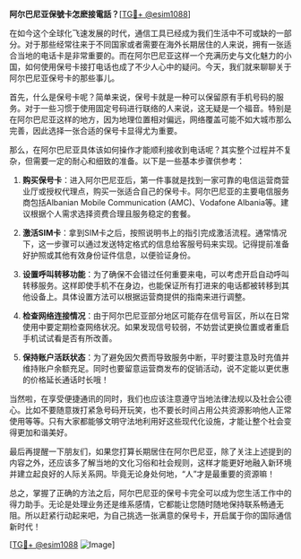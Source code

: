 **阿尔巴尼亚保號卡怎麽接電話？**[[TG💪+ @esim1088](https://t.me/s/esim1088)]

在如今这个全球化飞速发展的时代，通信工具已经成为我们生活中不可或缺的一部分。对于那些经常往来于不同国家或者需要在海外长期居住的人来说，拥有一张适合当地的电话卡是非常重要的。而在阿尔巴尼亚这样一个充满历史与文化魅力的小国，如何使用保号卡接打电话也成了不少人心中的疑问。今天，我们就来聊聊关于阿尔巴尼亚保号卡的那些事儿。

首先，什么是保号卡呢？简单来说，保号卡就是一种可以保留原有手机号码的服务。对于一些习惯于使用固定号码进行联络的人来说，这无疑是一个福音。特别是在阿尔巴尼亚这样的地方，因为地理位置相对偏远，网络覆盖可能不如大城市那么完善，因此选择一张合适的保号卡显得尤为重要。

那么，在阿尔巴尼亚具体该如何操作才能顺利接收到电话呢？其实整个过程并不复杂，但需要一定的耐心和细致的准备。以下是一些基本步骤供参考：

1. **购买保号卡**：进入阿尔巴尼亚后，第一件事就是找到一家可靠的电信运营商营业厅或授权代理点，购买一张适合自己的保号卡。阿尔巴尼亚的主要电信服务商包括Albanian Mobile Communication (AMC)、Vodafone Albania等。建议根据个人需求选择资费合理且服务稳定的套餐。

2. **激活SIM卡**：拿到SIM卡之后，按照说明书上的指引完成激活流程。通常情况下，这一步骤可以通过发送特定格式的信息给客服号码来实现。记得提前准备好护照或其他有效身份证件信息，以便验证身份。

3. **设置呼叫转移功能**：为了确保不会错过任何重要来电，可以考虑开启自动呼叫转移服务。这样即使手机不在身边，也能保证所有打进来的电话都被转移到其他设备上。具体设置方法可以根据运营商提供的指南来进行调整。

4. **检查网络连接情况**：由于阿尔巴尼亚部分地区可能存在信号盲区，所以在日常使用中要定期检查网络状况。如果发现信号较弱，不妨尝试更换位置或者重启手机试试看是否有所改善。

5. **保持账户活跃状态**：为了避免因欠费而导致服务中断，平时要注意及时充值并维持账户余额充足。同时也要留意运营商发布的促销活动，说不定能以更优惠的价格延长通话时长哦！

当然啦，在享受便捷通讯的同时，我们也应该注意遵守当地法律法规以及社会公德心。比如不要随意拨打紧急号码开玩笑，也不要长时间占用公共资源影响他人正常使用等等。只有大家都能够文明守法地利用好这些现代化设施，才能让整个社会变得更加和谐美好。

最后再提醒一下朋友们，如果您打算长期居住在阿尔巴尼亚，除了关注上述提到的内容之外，还应该多了解当地的文化习俗和社会规则，这样才能更好地融入新环境并建立起良好的人际关系网。毕竟无论身处何地，“人”才是最重要的资源嘛！

总之，掌握了正确的方法之后，阿尔巴尼亚的保号卡完全可以成为您生活工作中的得力助手。无论是处理业务还是维系感情，它都能让您随时随地保持联系畅通无阻。所以赶紧行动起来吧，为自己挑选一张满意的保号卡，开启属于你的国际通信新时代！

[[TG💪+ @esim1088](https://t.me/s/esim1088) ![Image](https://i.postimg.cc/4NQfJmqS/Snipaste-2025-05-13-00-14-12.png)]